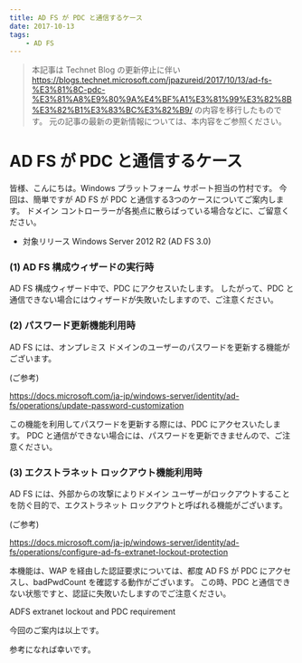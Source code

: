 ```yaml
---
title: AD FS が PDC と通信するケース
date: 2017-10-13
tags: 
    - AD FS
---
```


> 本記事は Technet Blog の更新停止に伴い https://blogs.technet.microsoft.com/jpazureid/2017/10/13/ad-fs-%E3%81%8C-pdc-%E3%81%A8%E9%80%9A%E4%BF%A1%E3%81%99%E3%82%8B%E3%82%B1%E3%83%BC%E3%82%B9/ の内容を移行したものです。
> 元の記事の最新の更新情報については、本内容をご参照ください。

# AD FS が PDC と通信するケース

皆様、こんにちは。Windows プラットフォーム サポート担当の竹村です。
今回は、簡単ですが AD FS が PDC と通信する3つのケースについてご案内します。
ドメイン コントローラーが各拠点に散らばっている場合などに、ご留意ください。

- 対象リリース
Windows Server 2012 R2 (AD FS 3.0)

### (1) AD FS 構成ウィザードの実行時

AD FS 構成ウィザード中で、PDC にアクセスいたします。
したがって、PDC と通信できない場合にはウィザードが失敗いたしますので、ご注意ください。

### (2) パスワード更新機能利用時

AD FS には、オンプレミス ドメインのユーザーのパスワードを更新する機能がございます。

(ご参考)

https://docs.microsoft.com/ja-jp/windows-server/identity/ad-fs/operations/update-password-customization

この機能を利用してパスワードを更新する際には、PDC にアクセスいたします。
PDC と通信ができない場合には、パスワードを更新できませんので、ご注意ください。

### (3) エクストラネット ロックアウト機能利用時

AD FS には、外部からの攻撃によりドメイン ユーザーがロックアウトすることを防ぐ目的で、エクストラネット ロックアウトと呼ばれる機能がございます。

(ご参考)

https://docs.microsoft.com/ja-jp/windows-server/identity/ad-fs/operations/configure-ad-fs-extranet-lockout-protection

本機能は、WAP を経由した認証要求については、都度 AD FS が PDC にアクセスし、badPwdCount を確認する動作がございます。
この時、PDC と通信できない状態ですと、認証に失敗いたしますのでご注意ください。

ADFS extranet lockout and PDC requirement

今回のご案内は以上です。

参考になれば幸いです。
